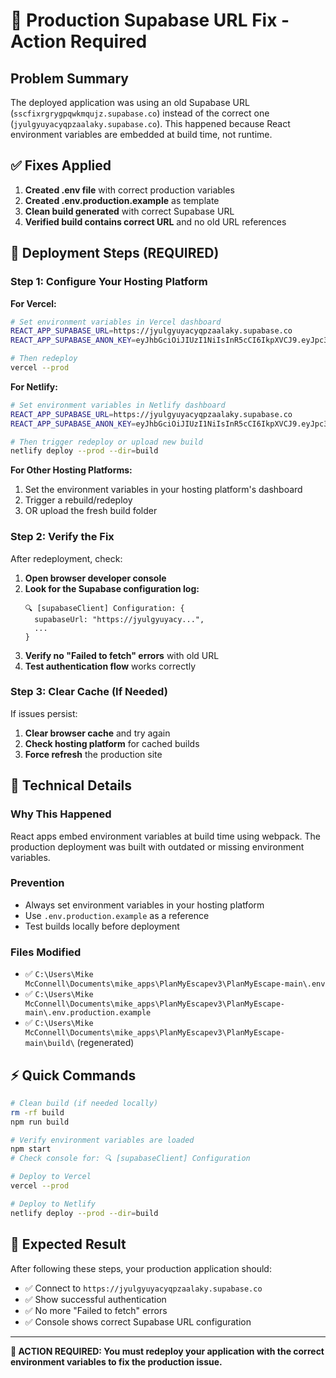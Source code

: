 # 🚨 Production Supabase URL Fix - Action Required

## Problem Summary
The deployed application was using an old Supabase URL (`sscfixrgrygpqwkmqujz.supabase.co`) instead of the correct one (`jyulgyuyacyqpzaalaky.supabase.co`). This happened because React environment variables are embedded at build time, not runtime.

## ✅ Fixes Applied

1. **Created .env file** with correct production variables
2. **Created .env.production.example** as template  
3. **Clean build generated** with correct Supabase URL
4. **Verified build contains correct URL** and no old URL references

## 🚀 Deployment Steps (REQUIRED)

### Step 1: Configure Your Hosting Platform

**For Vercel:**
```bash
# Set environment variables in Vercel dashboard
REACT_APP_SUPABASE_URL=https://jyulgyuyacyqpzaalaky.supabase.co
REACT_APP_SUPABASE_ANON_KEY=eyJhbGciOiJIUzI1NiIsInR5cCI6IkpXVCJ9.eyJpc3MiOiJzdXBhYmFzZSIsInJlZiI6Imp5dWxneXV5YWN5cXB6YWFsYWt5Iiwicm9sZSI6ImFub24iLCJpYXQiOjE3NTQzNTE1NTQsImV4cCI6MjA2OTkyNzU1NH0.JfM09mYWye7cO05KPUJhYkmcGGVqiQg85DNthNDjRlw

# Then redeploy
vercel --prod
```

**For Netlify:**
```bash
# Set environment variables in Netlify dashboard
REACT_APP_SUPABASE_URL=https://jyulgyuyacyqpzaalaky.supabase.co
REACT_APP_SUPABASE_ANON_KEY=eyJhbGciOiJIUzI1NiIsInR5cCI6IkpXVCJ9.eyJpc3MiOiJzdXBhYmFzZSIsInJlZiI6Imp5dWxneXV5YWN5cXB6YWFsYWt5Iiwicm9sZSI6ImFub24iLCJpYXQiOjE3NTQzNTE1NTQsImV4cCI6MjA2OTkyNzU1NH0.JfM09mYWye7cO05KPUJhYkmcGGVqiQg85DNthNDjRlw

# Then trigger redeploy or upload new build
netlify deploy --prod --dir=build
```

**For Other Hosting Platforms:**
1. Set the environment variables in your hosting platform's dashboard
2. Trigger a rebuild/redeploy
3. OR upload the fresh build folder

### Step 2: Verify the Fix

After redeployment, check:

1. **Open browser developer console**
2. **Look for the Supabase configuration log:**
   ```
   🔍 [supabaseClient] Configuration: {
     supabaseUrl: "https://jyulgyuyacy...",
     ...
   }
   ```
3. **Verify no "Failed to fetch" errors** with old URL
4. **Test authentication flow** works correctly

### Step 3: Clear Cache (If Needed)

If issues persist:
1. **Clear browser cache** and try again
2. **Check hosting platform** for cached builds
3. **Force refresh** the production site

## 🔧 Technical Details

### Why This Happened
React apps embed environment variables at build time using webpack. The production deployment was built with outdated or missing environment variables.

### Prevention
- Always set environment variables in your hosting platform
- Use `.env.production.example` as a reference
- Test builds locally before deployment

### Files Modified
- ✅ `C:\Users\Mike McConnell\Documents\mike_apps\PlanMyEscapev3\PlanMyEscape-main\.env`
- ✅ `C:\Users\Mike McConnell\Documents\mike_apps\PlanMyEscapev3\PlanMyEscape-main\.env.production.example`
- ✅ `C:\Users\Mike McConnell\Documents\mike_apps\PlanMyEscapev3\PlanMyEscape-main\build\` (regenerated)

## ⚡ Quick Commands

```bash
# Clean build (if needed locally)
rm -rf build
npm run build

# Verify environment variables are loaded
npm start
# Check console for: 🔍 [supabaseClient] Configuration

# Deploy to Vercel
vercel --prod

# Deploy to Netlify  
netlify deploy --prod --dir=build
```

## 🎯 Expected Result

After following these steps, your production application should:
- ✅ Connect to `https://jyulgyuyacyqpzaalaky.supabase.co`
- ✅ Show successful authentication
- ✅ No more "Failed to fetch" errors
- ✅ Console shows correct Supabase URL configuration

---

**🚨 ACTION REQUIRED: You must redeploy your application with the correct environment variables to fix the production issue.**